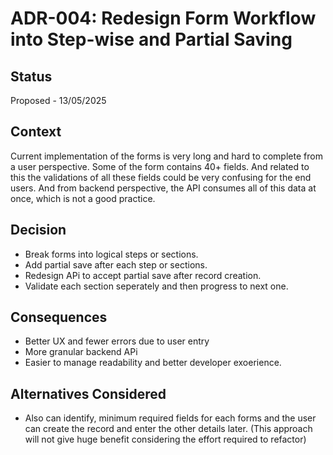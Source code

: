 # ADR-004: Redesign Form Workflow into Step-wise and Partial Saving

## Status

Proposed - 13/05/2025

## Context

Current implementation of the forms is very long and hard to complete from a user perspective. Some of the form contains 40+ fields. And related to this the validations of all these fields could be very confusing for the end users. And from backend perspective, the API consumes all of this data at once, which is not a good practice.

## Decision

- Break forms into logical steps or sections.
- Add partial save after each step or sections.
- Redesign APi to accept partial save after record creation.
- Validate each section seperately and then progress to next one.

## Consequences

- Better UX and fewer errors due to user entry
- More granular backend APi
- Easier to manage readability and better developer exoerience.

## Alternatives Considered

- Also can identify, minimum required fields for each forms and the user can create the record and enter the other details later. (This approach will not give huge benefit considering the effort required to refactor)
